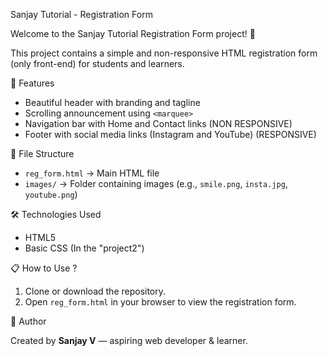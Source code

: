 Sanjay Tutorial - Registration Form

Welcome to the Sanjay Tutorial Registration Form project! 🎉

This project contains a simple and non-responsive HTML registration form (only front-end) for students and learners.

🚀 Features

- Beautiful header with branding and tagline  
- Scrolling announcement using `<marquee>`  
- Navigation bar with Home and Contact links (NON RESPONSIVE) 
- Footer with social media links (Instagram and YouTube) (RESPONSIVE) 

📂 File Structure

- `reg_form.html` → Main HTML file  
- `images/` → Folder containing images (e.g., `smile.png`, `insta.jpg`, `youtube.png`)

🛠️ Technologies Used

- HTML5  
- Basic CSS (In the "project2")

📋 How to Use ?

1. Clone or download the repository.
2. Open `reg_form.html` in your browser to view the registration form.

🙌 Author

Created by **Sanjay V** — aspiring web developer & learner.

